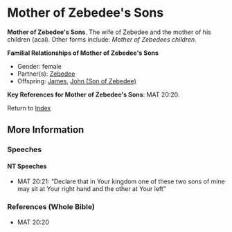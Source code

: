 # Mother of Zebedee's Sons
**Mother of Zebedee's Sons**. 
The wife of Zebedee and the mother of his children (acai). 
Other forms include: 
*Mother of Zebedees children*. 




**Familial Relationships of Mother of Zebedee's Sons**


* Gender: female
* Partner(s): [Zebedee](Zebedee.md)
* Offspring: [James](James.md), [John (Son of Zebedee)](John.2.md)




**Key References for Mother of Zebedee's Sons**: 
MAT 20:20. 






Return to [Index](00-Index.md)

## More Information

### Speeches

#### NT Speeches

* MAT 20:21: “Declare that in Your kingdom one of these two sons of mine may sit at Your right hand and the other at Your left”

### References (Whole Bible)

* MAT 20:20



